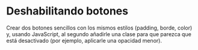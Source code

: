 # Deshabilitando botones

Crear dos botones sencillos con los mismos estilos (padding, borde, color) y, usando JavaScript, al segundo añadirle una clase para que parezca que está desactivado (por ejemplo, aplicarle una opacidad menor).
